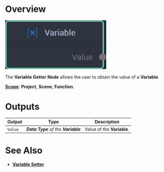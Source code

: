 # Overview

![The Variable Getter Node.](../../.gitbook/assets/variablegetternode20241.png)

The **Variable Getter** **Node** allows the user to obtain the value of a **Variable**.

[**Scope**](../overview.md#scopes): **Project**, **Scene**, **Function**.



# Outputs

|Output|Type|Description|
|---|---|---|
| `Value` | _**Data Type** of the **Variable**_ | Value of the **Variable**. |

# See Also

* [**Variable Setter**](variable-setter.md)

